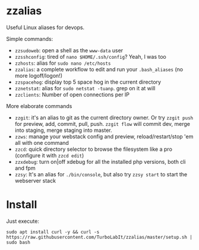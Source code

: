 # zzalias
Useful Linux aliases for devops.


Simple commands:

* `zzsudoweb`: open a shell as the `www-data` user
* `zzsshconfig`: tired of `nano $HOME/.ssh/config`? Yeah, I was too
* `zzhosts`: alias for `sudo nano /etc/hosts`
* `zzalias`: a complete workflow to edit and run your `.bash_aliases` (no more logoff/logon!)
* `zzspacehog`: display top 5 space hog in the current directory
* `zznetstat`: alias for `sudo netstat -tuanp`. grep on it at will
* `zzclients`: Number of open connections per IP


More elaborate commands

* `zzgit`: it's an alias to git as the current directory owner. Or try `zzgit push` for preview, add, commit, pull, push. `zzgit flow` will commit dev, merge into staging, merge staging into master.
* `zzws`: manage your webstack config and preview, reload/restart/stop 'em all with one command
* `zzcd`: quick directory selector to browse the filesystem like a pro (configure it with `zzcd edit`)
* `zzxdebug`: turn on|off xdebug for all the installed php versions, both cli and fpm
* `zzsy`: It's an alias for `./bin/console`, but also try `zzsy start` to start the webserver stack


# Install
Just execute:

```
sudo apt install curl -y && curl -s https://raw.githubusercontent.com/TurboLabIt/zzalias/master/setup.sh | sudo bash
```


